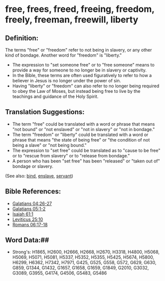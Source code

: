 # free, frees, freed, freeing, freedom, freely, freeman, freewill, liberty #

## Definition: ##

The terms "free" or "freedom" refer to not being in slavery, or any other kind of bondage. Another word for "freedom" is "liberty."

* The expression to "set someone free" or to "free someone" means to provide a way for someone to no longer be in slavery or captivity.
* In the Bible, these terms are often used figuratively to refer to how a believer in Jesus is no longer under the power of sin.
* Having "liberty" or "freedom" can also refer to no longer being required to obey the Law of Moses, but instead being free to live by the teachings and guidance of the Holy Spirit.

## Translation Suggestions: ##

* The term "free" could be translated with a word or phrase that means "not bound" or "not enslaved" or "not in slavery" or "not in bondage."
* The term "freedom" or "liberty" could be translated with a word or phrase that means "the state of being free" or "the condition of not being a slave" or "not being bound."
* The expression to "set free" could be translated as to "cause to be free" or to "rescue from slavery" or to "release from bondage."
* A person who has been "set free" has been "released" or "taken out of" bondage or slavery.

(See also: [bind](../kt/bond.md), [enslave](enslave.md), [servant](servant.md))

## Bible References: ##

* [Galatians 04:26-27](rc://en/tn/help/gal/04/26)
* [Galatians 05:1-2](rc://en/tn/help/gal/05/01)
* [Isaiah 61:1](rc://en/tn/help/isa/61/01)
* [Leviticus 25:10](rc://en/tn/help/lev/25/10)
* [Romans 06:17-18](rc://en/tn/help/rom/06/17)

## Word Data:##

* Strong's: H1865, H2600, H2666, H2668, H2670, H3318, H4800, H5068, H5069, H5071, H5081, H5337, H5352, H5355, H5425, H5674, H5800, H6299, H6362, H7342, H7971, G425, G525, G558, G572, G629, G630, G859, G1344, G1432, G1657, G1658, G1659, G1849, G2010, G3032, G3089, G3955, G4174, G4506, G5483, G5486
